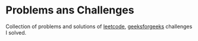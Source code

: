 # Problems ans Challenges

Collection of problems and solutions of [leetcode](https://leetcode.com/), [geeksforgeeks](https://www.geeksforgeeks.org/) challenges I solved.
